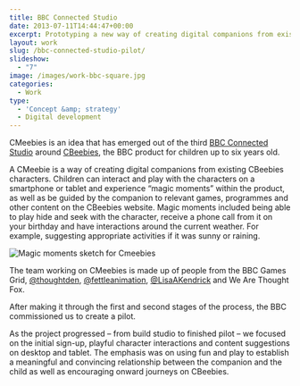 ```yaml
---
title: BBC Connected Studio
date: 2013-07-11T14:44:47+00:00
excerpt: Prototyping a new way of creating digital companions from existing CBeebies characters.
layout: work
slug: /bbc-connected-studio-pilot/
slideshow:
  - "7"
image: /images/work-bbc-square.jpg
categories:
  - Work
type:
  - 'Concept &amp; strategy'
  - Digital development
---
```

CMeebies is an idea that has emerged out of the third [BBC Connected Studio](http://www.bbcconnectedstudio.co.uk/) around [CBeebies](http://www.bbc.co.uk/cbeebies/), the BBC product for children up to six years old.

A CMeebie is a way of creating digital companions from existing CBeebies characters. Children can interact and play with the characters on a smartphone or tablet and experience “magic moments” within the product, as well as be guided by the companion to relevant games, programmes and other content on the CBeebies website. Magic moments included being able to play hide and seek with the character, receive a phone call from it on your birthday and have interactions around the current weather. For example, suggesting appropriate activities if it was sunny or raining.

<img class="alignleft size-full wp-image-828" src="http://wearethoughtfox.com/site/wp-content/uploads/2013/07/magic-moments.jpg" alt="Magic moments sketch for Cmeebies" srcset="http://wearethoughtfox.com/site/wp-content/uploads/2013/07/magic-moments.jpg 2514w, http://wearethoughtfox.com/site/wp-content/uploads/2013/07/magic-moments-431x580.jpg 431w, http://wearethoughtfox.com/site/wp-content/uploads/2013/07/magic-moments-768x1033.jpg 768w, http://wearethoughtfox.com/site/wp-content/uploads/2013/07/magic-moments-761x1024.jpg 761w, http://wearethoughtfox.com/site/wp-content/uploads/2013/07/magic-moments-89x120.jpg 89w, http://wearethoughtfox.com/site/wp-content/uploads/2013/07/magic-moments-446x600.jpg 446w, http://wearethoughtfox.com/site/wp-content/uploads/2013/07/magic-moments-743x1000.jpg 743w" sizes="(max-width: 2514px) 100vw, 2514px" />

The team working on CMeebies is made up of people from the BBC Games Grid, [@thoughtden](https://twitter.com/thoughtden), [@fettleanimation](https://twitter.com/Fettleanimation), [@LisaAKendrick](https://twitter.com/LisaAKendrick) and We Are Thought Fox.

After making it through the first and second stages of the process, the BBC commissioned us to create a pilot.

As the project progressed &#8211; from build studio to finished pilot &#8211; we focused on the initial sign-up, playful character interactions and content suggestions on desktop and tablet. The emphasis was on using fun and play to establish a meaningful and convincing relationship between the companion and the child as well as encouraging onward journeys on CBeebies.
